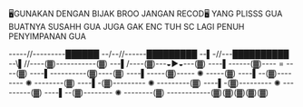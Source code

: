 🖥GUNAKAN DENGAN BIJAK BROO JANGAN RECOD🖥 
YANG PLISSS GUA BUATNYA SUSAHH GUA JUGA
GAK ENC TUH SC LAGI PENUH PENYIMPANAN GUA

-----//---------██████
\--/--//------█████████
-\-▌-//---██████████
--\▌//----(▓)-----------(▓)
---▌/----(▓)---◒►◒---(▓)
----▌------(▓)---- = ----(▓)
----▌----------(▓)----(▓)
----▌-----(▓)----- ✺ -----(▓)
----▌--(▓)-------- ✺ --------(▓)
----▌-(▓)--------- ✺ ---------(▓)
----▌-(▓)--------- ✺ ---------(▓)
----▌--(▓)-------- ✺ --------(▓)
------------(▓)(▓)(▓)(▓)(▓)  
